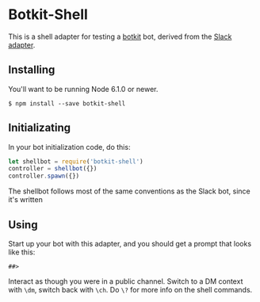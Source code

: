 # Botkit-Shell

This is a shell adapter for testing a [botkit](https://github.com/howdyai/botkit) bot, derived from the [Slack adapter](https://github.com/howdyai/botkit/blob/master/lib/SlackBot.js).

## Installing

You'll want to be running Node 6.1.0 or newer.

```shell
$ npm install --save botkit-shell
```

## Initializating

In your bot initialization code, do this:

```js
let shellbot = require('botkit-shell')
controller = shellbot({})
controller.spawn({})
```

The shellbot follows most of the same conventions as the Slack bot, since it's written

## Using

Start up your bot with this adapter, and you should get a prompt that looks like this:

```shell
##>
```

Interact as though you were in a public channel.
Switch to a DM context with `\dm`, switch back with `\ch`.
Do `\?` for more info on the shell commands.
